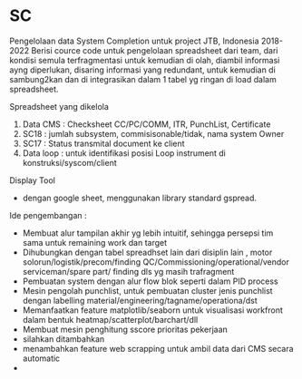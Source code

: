 # SC
Pengelolaan data System Completion untuk project JTB, Indonesia 2018-2022
Berisi cource code untuk pengelolaan spreadsheet dari team, dari kondisi semula terfragmentasi untuk kemudian di olah, diambil informasi ayng diperlukan, disaring informasi yang redundant, untuk kemudian di sambung2kan dan di integrasikan dalam 1 tabel yg ringan di load dalam spreadsheet.

Spreadsheet yang dikelola
1. Data CMS : Checksheet CC/PC/COMM, ITR, PunchList, Certificate
2. SC18 : jumlah subsystem, commisisonable/tidak, nama system Owner
3. SC17 : Status transmital document ke client
4. Data loop : untuk identifikasi posisi Loop instrument di konstruksi/syscom/client

Display Tool
- dengan google sheet, menggunakan library standard gspread.

Ide pengembangan : 
- Membuat alur tampilan akhir yg lebih intuitif, sehingga persepsi tim sama untuk remaining work dan target
- Dihubungkan dengan tabel spreadhset lain dari disiplin lain , motor solorun/logistik/precom/finding QC/Commissioning/operational/vendor serviceman/spare part/ finding dls yg masih trafragment
- Pembuatan system dengan alur flow blok seperti dalam PID process
- Mesin pengolah punchlist, untuk pembuatan cluster jenis punchlist dengan labelling material/engineering/tagname/operationa/dst
- Memanfaatkan feature matplotlib/seaborn untuk visualisasi workfront dalam bentuk heatmap/scatterplot/barchart/dll
- Membuat mesin penghitung sscore prioritas pekerjaan
- silahkan ditambahkan
- menambahkan feature web scrapping untuk ambil data dari CMS secara automatic
- 
